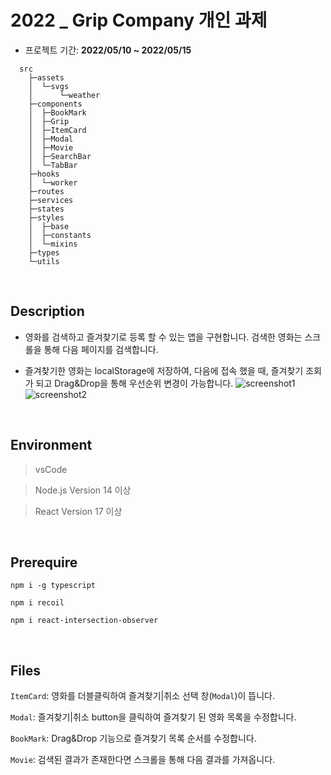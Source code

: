 # 2022 _ Grip Company 개인 과제

+ 프로젝트 기간: **2022/05/10 ~ 2022/05/15**

```
  src
    ├─assets
    │  └─svgs
    │      └─weather
    ├─components
    │  ├─BookMark
    │  ├─Grip
    │  ├─ItemCard
    │  ├─Modal
    │  ├─Movie
    │  ├─SearchBar
    │  └─TabBar
    ├─hooks
    │  └─worker
    ├─routes
    ├─services
    ├─states
    ├─styles
    │  ├─base
    │  ├─constants
    │  └─mixins
    ├─types
    └─utils
```

<br/>

## Description

+ 영화를 검색하고 즐겨찾기로 등록 할 수 있는 앱을 구현합니다.
검색한 영화는 스크롤을 통해 다음 페이지를 검색합니다.

+ 즐겨찾기한 영화는 localStorage에 저장하여, 다음에 접속 했을 때, 즐겨찾기 조회가 되고 Drag&Drop을 통해 우선순위 변경이 가능합니다.
![screenshot1](https://user-images.githubusercontent.com/57490711/168457492-eafe7cc1-ec4e-4be2-8b13-ed19c8695c54.PNG)
![screenshot2](https://user-images.githubusercontent.com/57490711/168457496-d09d0725-fb71-4c9c-b3dd-81a72344c48a.PNG)

<br/>

## Environment

> vsCode

> Node.js Version 14 이상

> React Version 17 이상

<br/>

## Prerequire

`npm i -g typescript `

`npm i recoil`

`npm i react-intersection-observer`

<br/>

## Files

`ItemCard`: 영화를 더블클릭하여 즐겨찾기|취소 선택 창(`Modal`)이 뜹니다.

`Modal`: 즐겨찾기|취소 button을 클릭하여 즐겨찾기 된 영화 목록을 수정합니다.

`BookMark`: Drag&Drop 기능으로 즐겨찾기 목록 순서를 수정합니다.

`Movie`: 검색된 결과가 존재한다면 스크롤을 통해 다음 결과를 가져옵니다.


